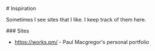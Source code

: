 # Inspiration

Sometimes I see sites that I like. I keep track of them here.

### Sites
* https://works.pm/ - Paul Macgregor's personal portfolio
